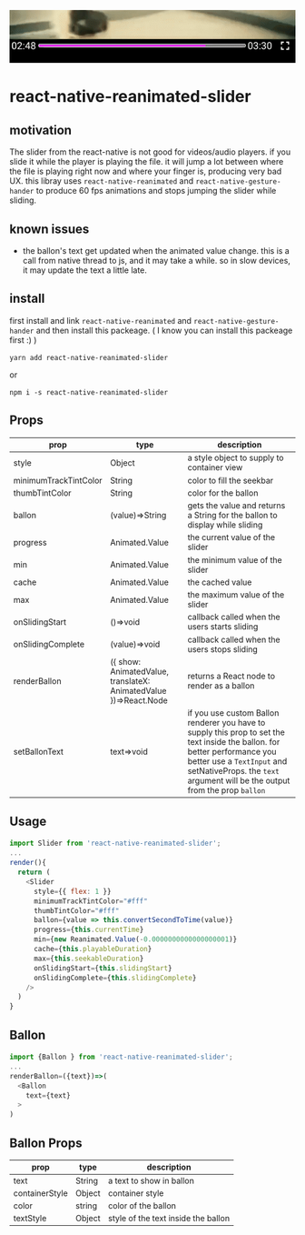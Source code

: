 ![](./examples/capture.gif)

# react-native-reanimated-slider


## motivation
The slider from the react-native is not good for videos/audio players. if you slide it while the player is playing the file. it will jump a lot between where the file is playing right now and where your finger is, producing very bad UX. this libray uses `react-native-reanimated` and `react-native-gesture-hander`  to produce 60 fps animations and stops jumping the slider while sliding.

## known issues
* the ballon's text get updated when the animated value change. this is a call from native thread to js, and it may take a while. so in slow devices, it may update the text a little late.


## install
first install and link `react-native-reanimated` and `react-native-gesture-hander` and then install this packeage. ( I know you can install this packeage first :) )

```
yarn add react-native-reanimated-slider
```
or 

```
npm i -s react-native-reanimated-slider
```

## Props
| prop                  | type                                                                | description                                                                                                                                                                                                                              |
| --------------------- | ------------------------------------------------------------------- | ---------------------------------------------------------------------------------------------------------------------------------------------------------------------------------------------------------------------------------------- |
| style                 | Object                                                              | a style object to supply to container view                                                                                                                                                                                               |
| minimumTrackTintColor | String                                                              | color to fill the seekbar                                                                                                                                                                                                                |
| thumbTintColor        | String                                                              | color for the ballon                                                                                                                                                                                                                     |
| ballon                | (value)=>String                                                     | gets the value and returns a String for the ballon to display while sliding                                                                                                                                                              |
| progress              | Animated.Value                                                      | the current value of the slider                                                                                                                                                                                                          |
| min                   | Animated.Value                                                      | the minimum value of the slider                                                                                                                                                                                                          |
| cache                 | Animated.Value                                                      | the cached value                                                                                                                                                                                                                         |
| max                   | Animated.Value                                                      | the maximum value of the slider                                                                                                                                                                                                          |
| onSlidingStart        | ()=>void                                                            | callback called when the users starts sliding                                                                                                                                                                                            |
| onSlidingComplete     | (value)=>void                                                       | callback called when the users stops sliding                                                                                                                                                                                             |
| renderBallon          | ({   show: AnimatedValue, translateX: AnimatedValue  })=>React.Node | returns a React node to render as a ballon                                                                                                                                                                                               |
| setBallonText         | text=>void                                                          | if you use custom Ballon renderer you have to supply this prop to set the text inside the ballon. for better performance you better use a `TextInput` and setNativeProps. the `text` argument will be the output from the prop  `ballon` |



## Usage
```js
import Slider from 'react-native-reanimated-slider';
...
render(){
  return (
    <Slider
      style={{ flex: 1 }}
      minimumTrackTintColor="#fff"
      thumbTintColor="#fff"
      ballon={value => this.convertSecondToTime(value)}
      progress={this.currentTime}
      min={new Reanimated.Value(-0.0000000000000000001)}
      cache={this.playableDuration}
      max={this.seekableDuration}
      onSlidingStart={this.slidingStart}
      onSlidingComplete={this.slidingComplete}
    />
  )
}
```

## Ballon
```js
import {Ballon } from 'react-native-reanimated-slider';
...
renderBallon=({text})=>(
  <Ballon 
    text={text}
  >
)
```

## Ballon Props

| prop           | type   | description                         |
| -------------- | ------ | ----------------------------------- |
| text           | String | a text to show in ballon            |
| containerStyle | Object | container style                     |
| color          | string | color of the ballon                 |
| textStyle      | Object | style of the text inside the ballon |


